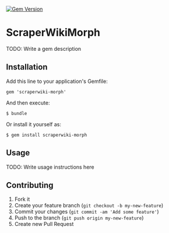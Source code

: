 [![Gem Version](https://badge.fury.io/rb/scraperwiki-morph.png)](http://badge.fury.io/rb/scraperwiki-morph)

# ScraperWikiMorph

TODO: Write a gem description

## Installation

Add this line to your application's Gemfile:

    gem 'scraperwiki-morph'

And then execute:

    $ bundle

Or install it yourself as:

    $ gem install scraperwiki-morph

## Usage

TODO: Write usage instructions here

## Contributing

1. Fork it
2. Create your feature branch (`git checkout -b my-new-feature`)
3. Commit your changes (`git commit -am 'Add some feature'`)
4. Push to the branch (`git push origin my-new-feature`)
5. Create new Pull Request
